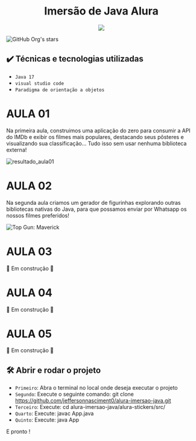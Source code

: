 <h1 align="center"> Imersão de Java Alura </h1>

<p align="center">
<img src="http://img.shields.io/static/v1?label=STATUS&message=EM%20DESENVOLVIMENTO&color=GREEN&style=for-the-badge"/>
</p>

![GitHub Org's stars](https://img.shields.io/github/stars/jeffersonnasciment0/alura-imersao-java)

## ✔️ Técnicas e tecnologias utilizadas

- ``Java 17``
- ``visual studio code``
- ``Paradigma de orientação a objetos``


# AULA 01
Na primeira aula, construimos uma aplicação do zero para consumir a API do IMDb e exibir os filmes mais populares, destacando seus pôsteres e visualizando sua classificação... Tudo isso sem usar nenhuma biblioteca externa!

![resultado_aula01](https://user-images.githubusercontent.com/59482366/180106941-32e5f90d-542e-4315-b79a-998adfe82dc0.png)

# AULA 02

Na segunda aula criamos um gerador de figurinhas explorando outras bibliotecas nativas do Java, para que possamos enviar por Whatsapp os nossos filmes preferidos!
 
 ![Top Gun: Maverick](https://user-images.githubusercontent.com/59482366/180612025-339a243e-41b3-477a-a0eb-eb1e4cad3f4e.png)
 
# AULA 03

 :construction: Em construção :construction:

# AULA 04

 :construction: Em construção :construction:
 
# AULA 05

 :construction: Em construção :construction:
 
## 🛠️ Abrir e rodar o projeto

- `Primeiro`: Abra o terminal no local onde deseja executar o projeto
- `Segundo`: Execute o seguinte comando: git clone https://github.com/jeffersonnasciment0/alura-imersao-java.git
- `Terceiro`: Execute: cd alura-imersao-java/alura-stickers/src/
- `Quarto`: Execute: javac App.java
- `Quinto`: Execute: java App

E pronto ! 
 
